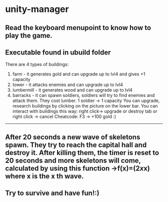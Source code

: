 # unity-manager
Read the keyboard menupoint to know how to play the game.
-----
Executable found in ubuild folder
-----
There are 4 types of buildings:
1. farm - it generates gold and can upgrade up to lvl4 and gives +1 capacity
2. tower - it attacks enemies and can upgrade up to lvl4
3. lumbermill - it generates wood and can upgrade up to lvl4
4. barracks - it can spawn soldiers, soldiers will try to find enemies and attack them. They cost lumber. 1 soldier -> 1 capacity
You can upgrade, research buildings by clicking on the picture on the lower bar. 
You can interact with buildings this way: 
right click-> upgrade or destroy 
tab or right click -> cancel 
Cheatcode: F3 -> +100 gold :)
-----
After 20 seconds a new wave of skeletons spawn. They try to reach the capital hall and destroy it. After killing them, the timer is reset to 20 seconds and more skeletons will come, calculated by using this function ->f(x)=(2*x*x) where x is the x th wave.
-----
Try to survive and have fun!:)
-----
